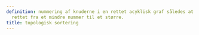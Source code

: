 ```yaml
---
definition: nummering af knuderne i en rettet acyklisk graf således at hver kant er
  rettet fra et mindre nummer til et større.
title: topologisk sortering
---
```

